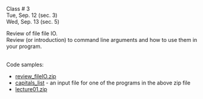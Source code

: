 
<div class="lecture1">

<!--
<div class="lecture1">
<div class="lecture2">
<div class="recitation">
<div class="important">
-->
<div class="column_date">

Class # 3 <br> 
Tue, Sep. 12 (sec. 3)<br> 
Wed, Sep. 13 (sec. 5)



</div>

<div class="column_materials">
<p markdown="block">

Review of file file IO. <br>
Review (or introduction) to command line arguments and how 
to use them in your program. <br> <br>

Code samples: 
* [review_fileIO.zip](code/review_fileIO.zip)
* [capitals_list](code/capitals_list) - an input file for one
of the programs in the above zip file 
* [lecture01.zip](code/lecture01.zip)


</p>
</div>

<div class="column_assign">
<p markdown="block">



</p>
</div>
    
</div>

